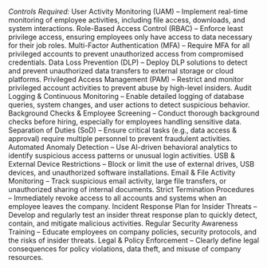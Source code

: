 *Controls Required:*
User Activity Monitoring (UAM) – Implement real-time monitoring of employee activities, including file access, downloads, and system interactions.
Role-Based Access Control (RBAC) – Enforce least privilege access, ensuring employees only have access to data necessary for their job roles.
Multi-Factor Authentication (MFA) – Require MFA for all privileged accounts to prevent unauthorized access from compromised credentials.
Data Loss Prevention (DLP) – Deploy DLP solutions to detect and prevent unauthorized data transfers to external storage or cloud platforms.
Privileged Access Management (PAM) – Restrict and monitor privileged account activities to prevent abuse by high-level insiders.
Audit Logging & Continuous Monitoring – Enable detailed logging of database queries, system changes, and user actions to detect suspicious behavior.
Background Checks & Employee Screening – Conduct thorough background checks before hiring, especially for employees handling sensitive data.
Separation of Duties (SoD) – Ensure critical tasks (e.g., data access & approval) require multiple personnel to prevent fraudulent activities.
Automated Anomaly Detection – Use AI-driven behavioral analytics to identify suspicious access patterns or unusual login activities.
USB & External Device Restrictions – Block or limit the use of external drives, USB devices, and unauthorized software installations.
Email & File Activity Monitoring – Track suspicious email activity, large file transfers, or unauthorized sharing of internal documents.
Strict Termination Procedures – Immediately revoke access to all accounts and systems when an employee leaves the company.
Incident Response Plan for Insider Threats – Develop and regularly test an insider threat response plan to quickly detect, contain, and mitigate malicious activities.
Regular Security Awareness Training – Educate employees on company policies, security protocols, and the risks of insider threats.
Legal & Policy Enforcement – Clearly define legal consequences for policy violations, data theft, and misuse of company resources.